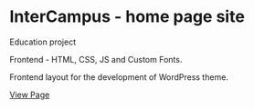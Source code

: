 # InterCampus - home page site

Education project

Frontend - HTML, CSS, JS and Custom Fonts.

Frontend layout for the development of WordPress theme.

[View Page](https://pekarskyi.github.io/intercampus/)
